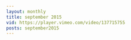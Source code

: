 ```yaml
---
layout: monthly
title: september 2015
vid: https://player.vimeo.com/video/137715755
posts: september2015
---
```

